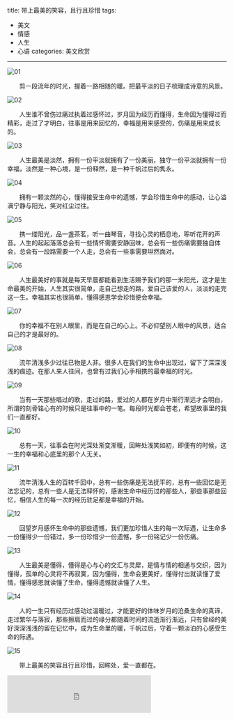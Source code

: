 title: 带上最美的笑容，且行且珍惜
tags: 
  - 美文 
  - 情感
  - 人生
  - 心语
categories: 美文欣赏
---

![01](/static/images/2014-01-02/01.jpg)

&#160; &#160; &#160; &#160;剪一段流年的时光，握着一路相随的暖。把最平淡的日子梳理成诗意的风景。
<!-- more -->
![02](/static/images/2014-01-02/02.jpg)

&#160; &#160; &#160; &#160;人生谁不曾伤过痛过执着过感怀过，岁月因为经历而懂得，生命因为懂得过而精彩，走过了才明白，往事是用来回忆的，幸福是用来感受的，伤痛是用来成长的。

![03](/static/images/2014-01-02/03.jpg)

&#160; &#160; &#160; &#160;人生最美是淡然，拥有一份平淡就拥有了一份美丽，独守一份平淡就拥有一份幸福，淡然是一种心境，是一份释然，是一种千帆过后的隽永。

 
![04](/static/images/2014-01-02/04.jpg)

&#160; &#160; &#160; &#160;拥有一颗淡然的心，懂得接受生命中的遗憾，学会珍惜生命中的感动，让心溢满宁静与阳光，笑对红尘过往。

![05](/static/images/2014-01-02/05.jpg)

&#160; &#160; &#160; &#160;携一缕阳光，品一盏茶茗，听一曲琴音，寻找心灵的栖息地，聆听花开的声音。人生的起起落落总会有一些情怀需要安静回味，总会有一些伤痛需要独自体会，总会有一段路需要一个人走，总会有一些事需要坦然面对。
 
![06](/static/images/2014-01-02/06.jpg)

&#160; &#160; &#160; &#160;人生最美好的事就是每天早晨都能看到生活赐予我们的那一米阳光，这才是生命最美的开始，人生其实很简单，走自己想走的路，爱自己该爱的人，淡淡的走完这一生。幸福其实也很简单，懂得感恩学会珍惜便会幸福。

![07](/static/images/2014-01-02/07.jpg)
 
&#160; &#160; &#160; &#160;你的幸福不在别人眼里，而是在自己的心上。不必仰望别人眼中的风景，适合自己的才是最好的。

![08](/static/images/2014-01-02/08.jpg)

&#160; &#160; &#160; &#160;流年清浅多少过往已物是人非。很多人在我们的生命中出现过，留下了深深浅浅的痕迹。在那人来人往间，也曾有过我们心手相携的最幸福的时光。

![09](/static/images/2014-01-02/09.jpg)

&#160; &#160; &#160; &#160;当有一天那些唱过的歌，走过的路，爱过的人都在岁月中渐行渐远才会明白，所谓的刻骨铭心有的时候只是往事中的一笔。每段时光都会苍老，希望故事里的我们一直都好。
 
![10](/static/images/2014-01-02/10.jpg)

&#160; &#160; &#160; &#160;总有一天，往事会在时光深处渐变渐暖，回眸处浅笑如初，即便有的时候，这一生的幸福和心底里的那个人无关。

![11](/static/images/2014-01-02/11.jpg)

&#160; &#160; &#160; &#160;流年清浅人生的百转千回中，总有一些伤痛是无法抚平的，总有一些回忆是无法忘记的，总有一些人是无法释怀的，感谢生命中经历过的那些人，那些事那些回忆，相信人生的每一次的经历驻足都是幸福的开始。

![12](/static/images/2014-01-02/12.jpg)

&#160; &#160; &#160; &#160;回望岁月感怀生命中的那些遗憾，我们更加珍惜人生的每一次际遇，让生命多一份懂得少一份错过，多一份珍惜少一份遗憾，多一份铭记少一份伤痛。

![13](/static/images/2014-01-02/13.jpg)

&#160; &#160; &#160; &#160;人生最美是懂得，懂得是心与心的交汇与灵犀，是情与情的相通与交织，因为懂得，孤单的心灵将不再寂寞，因为懂得，生命会更美好，懂得付出就读懂了爱情，懂得感恩就读懂了生命，懂得遗憾就读懂了人生。

![14](/static/images/2014-01-02/14.jpg)

&#160; &#160; &#160; &#160;人的一生只有经历过感动过温暖过，才能更好的体味岁月的沧桑生命的真谛，走过繁华与落寂，那些擦肩而过的缘分都随着时间的流逝渐行渐远，只有曾经的美好深深浅浅的留在记忆中，成为生命里的暖，千帆过后，守着一颗淡泊的心感受生命的际遇。

![15](/static/images/2014-01-02/15.jpg)
 

&#160; &#160; &#160; &#160;带上最美的笑容且行且珍惜，回眸处，爱一直都在。

<iframe frameborder="no" border="0" marginwidth="0" marginheight="0" width=330 height=86 src="http://music.163.com/outchain/player?type=2&id=5181392&auto=1&height=66"></iframe>